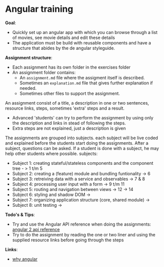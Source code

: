 Angular training
================================================================

**Goal**:
- Quickly set up an angular app with which you can browse through a list of movies, see movie details and edit these details
- The application must be build with reusable components and have a structure that abides by the de angular styleguide.

**Assignment structure**:
- Each assignment has its own folder in the exercises folder
- An assignment folder contains:
  - An `assignment.md` file where the assigment itself is described.
  - Sometimes an `explanation.md` file that gives further explanation if needed.
  - Sometimes other files to support the assignment.

An assignment consist of a title, a description in one or two sentences, resource links, steps, sometimes 'extra' steps and a result.
- Advanced 'students' can try to perform the assignment by using only the description and links in stead of following the steps.
- Extra steps are not explained, just a description is given

The assignments are grouped into subjects. each subject will be live coded and explained before the students start doing the assignments.
After a subject, questions can be asked. If a student is done with a subject, he may help other students where possible. subjects:

- Subject 1: creating stateful/stateless components and the component tree - > 1 t/m 5
- Subject 2: creating a (feature) module and bundling funtionality -> 6
- Subject 3: retreiving data with a service and observables -> 7 & 8
- Subject 4: processing user input with a form -> 9 t/m 11
- Subject 5: routing and navigation between views -> 12 -> 14
- Subject 6: styling and shadow DOM ->
- Subject 7: organizing application structure (core, shared module) ->
- Subject 8: unit testing ->

**Todo's & Tips**:
- Try and use the Angular API reference when doing the assignments: [angular 2 api reference](https://angular.io/docs/ts/latest/api/)
- Try to do the assignment by reading the one or two liner and using the supplied resource links before going through the steps

**Links**:
- [why angular](https://angular-2-training-book.rangle.io/handout/why_angular_2.html)